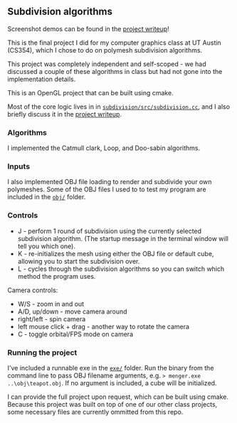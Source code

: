 ## Subdivision algorithms

Screenshot demos can be found in the [project writeup](https://github.com/fang-helen/subdivision/blob/master/subdivision/project_writeup.pdf)!

This is the final project I did for my computer graphics class at UT Austin (CS354), which I chose to do on polymesh subdivision algorithms.

This project was completely independent and self-scoped - we had discussed a couple of these algorithms in class but had not gone into the implementation details.

This is an OpenGL project that can be built using cmake.

Most of the core logic lives in in [`subdivision/src/subdivision.cc`](https://github.com/fang-helen/subdivision/blob/master/subdivision/src/subdivision.cc), and I also briefly discuss it in the [project writeup](https://github.com/fang-helen/subdivision/blob/master/subdivision/project_writeup.pdf).

### Algorithms

I implemented the Catmull clark, Loop, and Doo-sabin algorithms.

### Inputs

I also implemented OBJ file loading to render and subdivide your own polymeshes. Some of the OBJ files I used to to test my program are included in the [`obj/`](https://github.com/fang-helen/subdivision/tree/master/obj) folder.

### Controls
- J - perform 1 round of subdivision using the currently selected subdivision algorithm.
(The startup message in the terminal window will tell you which one).
- K - re-initializes the mesh using either the OBJ file or default cube, allowing you to start
the subdivision over.
- L - cycles through the subdivision algorithms so you can switch which method the program uses.

Camera controls:
- W/S - zoom in and out
- A/D, up/down - move camera around
- right/left - spin camera
- left mouse click + drag - another way to rotate the camera
- C - toggle orbital/FPS mode on camera

### Running the project

I've included a runnable exe in the [`exe/`](https://github.com/fang-helen/subdivision/tree/master/exe) folder. Run the binary from the command line to pass OBJ filename arguments, e.g. `> menger.exe ..\obj\teapot.obj`. If no argument is included, a cube will be initialized.

I can provide the full project upon request, which can be built using cmake. Because this project was built on top of one of our other class projects, some necessary files are currently ommitted from this repo. 
